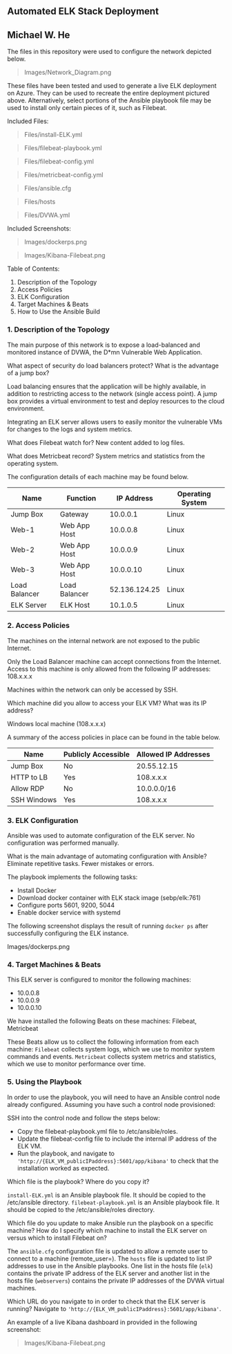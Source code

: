 ## Automated ELK Stack Deployment
## Michael W. He

The files in this repository were used to configure the network depicted below.

> Images/Network_Diagram.png

These files have been tested and used to generate a live ELK deployment on Azure. They can be used to recreate the entire deployment pictured above. Alternatively, select portions of the Ansible playbook file may be used to install only certain pieces of it, such as Filebeat.

Included Files:

> Files/install-ELK.yml

> Files/filebeat-playbook.yml

> Files/filebeat-config.yml

> Files/metricbeat-config.yml

> Files/ansible.cfg

> Files/hosts

> Files/DVWA.yml

Included Screenshots:

> Images/dockerps.png

> Images/Kibana-Filebeat.png

Table of Contents:
1. Description of the Topology
2. Access Policies
3. ELK Configuration
4. Target Machines & Beats
5. How to Use the Ansible Build


### 1. Description of the Topology

The main purpose of this network is to expose a load-balanced and monitored instance of DVWA, the D*mn Vulnerable Web Application.

What aspect of security do load balancers protect? What is the advantage of a jump box?

Load balancing ensures that the application will be highly available, in addition to restricting access to the network (single access point). A jump box provides a virtual environment to test and deploy resources to the cloud environment.

Integrating an ELK server allows users to easily monitor the vulnerable VMs for changes to the logs and system metrics.

What does Filebeat watch for?
New content added to log files.

What does Metricbeat record?
System metrics and statistics from the operating system.

The configuration details of each machine may be found below.

| Name          | Function      | IP Address    | Operating System |
|---------------|---------------|---------------|------------------|
| Jump Box      | Gateway       | 10.0.0.1      | Linux            |
| Web-1         | Web App Host  | 10.0.0.8      | Linux            |
| Web-2         | Web App Host  | 10.0.0.9      | Linux            |
| Web-3         | Web App Host  | 10.0.0.10     | Linux            |
| Load Balancer | Load Balancer | 52.136.124.25 | Linux            |
| ELK Server    | ELK Host      | 10.1.0.5      | Linux            |

### 2. Access Policies

The machines on the internal network are not exposed to the public Internet. 

Only the Load Balancer machine can accept connections from the Internet. Access to this machine is only allowed from the following IP addresses:
 108.x.x.x

Machines within the network can only be accessed by SSH.

Which machine did you allow to access your ELK VM? What was its IP address?

Windows local machine (108.x.x.x)

A summary of the access policies in place can be found in the table below.

| Name        | Publicly Accessible | Allowed IP Addresses |
|-------------|---------------------|----------------------|
| Jump Box    | No                  | 20.55.12.15          |
| HTTP to LB  | Yes                 | 108.x.x.x            |
| Allow RDP   | No                  | 10.0.0.0/16          |
| SSH Windows | Yes                 | 108.x.x.x            |

### 3. ELK Configuration

Ansible was used to automate configuration of the ELK server. No configuration was performed manually.

What is the main advantage of automating configuration with Ansible?
Eliminate repetitive tasks. Fewer mistakes or errors.

The playbook implements the following tasks:
- Install Docker
- Download docker container with ELK stack image (sebp/elk:761)
- Configure ports 5601, 9200, 5044
- Enable docker service with systemd

The following screenshot displays the result of running `docker ps` after successfully configuring the ELK instance.

Images/dockerps.png

### 4. Target Machines & Beats
This ELK server is configured to monitor the following machines:
- 10.0.0.8
- 10.0.0.9
- 10.0.0.10

We have installed the following Beats on these machines:
Filebeat, Metricbeat

These Beats allow us to collect the following information from each machine:
`Filebeat` collects system logs, which we use to monitor system commands and events.
`Metricbeat` collects system metrics and statistics, which we use to monitor performance over time.

### 5. Using the Playbook
In order to use the playbook, you will need to have an Ansible control node already configured. Assuming you have such a control node provisioned: 

SSH into the control node and follow the steps below:
- Copy the filebeat-playbook.yml file to /etc/ansible/roles.
- Update the filebeat-config file to include the internal IP address of the ELK VM.
- Run the playbook, and navigate to `'http://{ELK_VM_publicIPaddress}:5601/app/kibana'` to check that the installation worked as expected.

Which file is the playbook? Where do you copy it?

`install-ELK.yml` is an Ansible playbook file. It should be copied to the /etc/ansible directory.
`filebeat-playbook.yml` is an Ansible playbook file. It should be copied to the /etc/ansible/roles directory.

Which file do you update to make Ansible run the playbook on a specific machine? How do I specify which machine to install the ELK server on versus which to install Filebeat on?

The `ansible.cfg` configuration file is updated to allow a remote user to connect to a machine (remote_user=). The `hosts` file is updated to list IP addresses to use in the Ansible playbooks.
One list in the hosts file (`elk`) contains the private IP address of the ELK server and another list in the hosts file (`webservers`) contains the private IP addresses of the DVWA virtual machines.

Which URL do you navigate to in order to check that the ELK server is running?
Navigate to `'http://{ELK_VM_publicIPaddress}:5601/app/kibana'`.

An example of a live Kibana dashboard in provided in the following screenshot:

> Images/Kibana-Filebeat.png
